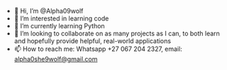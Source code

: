- 👋 Hi, I’m @Alpha09wolf
- 👀 I’m interested in learning code
- 🌱 I’m currently learning Python
- 💞️ I’m looking to collaborate on as many projects as I can, to both learn and hopefully provide helpful, real-world applications
- 📫 How to reach me: Whatsapp +27 067 204 2327, email: alpha0she9wolf@gmail.com
